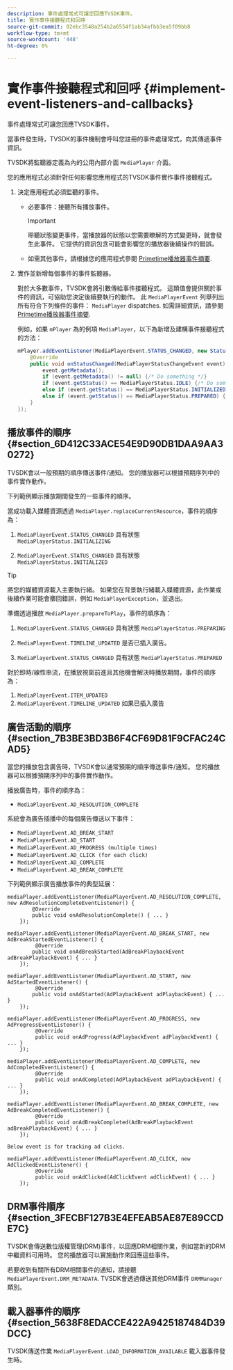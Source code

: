 ```yaml
---
description: 事件處理常式可讓您回應TVSDK事件。
title: 實作事件接聽程式和回呼
source-git-commit: 02ebc3548a254b2a6554f1ab34afbb3ea5f09bb8
workflow-type: tm+mt
source-wordcount: '448'
ht-degree: 0%

---
```


# 實作事件接聽程式和回呼  {#implement-event-listeners-and-callbacks}

事件處理常式可讓您回應TVSDK事件。

當事件發生時，TVSDK的事件機制會呼叫您註冊的事件處理常式，向其傳遞事件資訊。

TVSDK將監聽器定義為內的公用內部介面 `MediaPlayer` 介面。

您的應用程式必須針對任何影響您應用程式的TVSDK事件實作事件接聽程式。

1. 決定應用程式必須監聽的事件。

   * 必要事件：接聽所有播放事件。

     >[!IMPORTANT]
     >
     >聆聽狀態變更事件，當播放器的狀態以您需要瞭解的方式變更時，就會發生此事件。 它提供的資訊包含可能會影響您的播放器後續操作的錯誤。

   * 如需其他事件，請根據您的應用程式參閱  [Primetime播放器事件摘要](../../android-3x-events-notifications/events-summary/android-3x-events-summary.md).

1. 實作並新增每個事件的事件監聽器。

   對於大多數事件，TVSDK會將引數傳給事件接聽程式。 這類值會提供關於事件的資訊，可協助您決定後續要執行的動作。 此 `MediaPlayerEvent` 列舉列出所有符合下列條件的事件： `MediaPlayer` dispatches. 如需詳細資訊，請參閱  [Primetime播放器事件摘要](../../android-3x-events-notifications/events-summary/android-3x-events-summary.md).

   例如，如果 `mPlayer` 為的例項 `MediaPlayer`，以下為新增及建構事件接聽程式的方法：

   ```java
   mPlayer.addEventListener(MediaPlayerEvent.STATUS_CHANGED, new StatusChangeEventListener() { 
       @Override 
       public void onStatusChanged(MediaPlayerStatusChangeEvent event) { 
           event.getMetadata(); 
           if (event.getMetadata() != null) {/* Do something */} 
           if (event.getStatus() == MediaPlayerStatus.IDLE) {/* Do something */} 
           else if (event.getStatus() == MediaPlayerStatus.INITIALIZED) {/* Do something */} 
           else if (event.getStatus() == MediaPlayerStatus.PREPARED) {/* Do something */} 
       } 
   }); 
   ```

## 播放事件的順序 {#section_6D412C33ACE54E9D90DB1DAA9AA30272}

TVSDK會以一般預期的順序傳送事件/通知。 您的播放器可以根據預期序列中的事件實作動作。

下列範例顯示播放期間發生的一些事件的順序。

當成功載入媒體資源透過 `MediaPlayer.replaceCurrentResource`，事件的順序為：

1. `MediaPlayerEvent.STATUS_CHANGED` 具有狀態 `MediaPlayerStatus.INITIALIZING`

1. `MediaPlayerEvent.STATUS_CHANGED` 具有狀態 `MediaPlayerStatus.INITIALIZED`

>[!TIP]
>
>將您的媒體資源載入主要執行緒。 如果您在背景執行緒載入媒體資源，此作業或後續作業可能會擲回錯誤，例如 `MediaPlayerException`，並退出。

準備透過播放 `MediaPlayer.prepareToPlay`，事件的順序為：

1. `MediaPlayerEvent.STATUS_CHANGED` 具有狀態 `MediaPlayerStatus.PREPARING`

1. `MediaPlayerEvent.TIMELINE_UPDATED` 是否已插入廣告。
1. `MediaPlayerEvent.STATUS_CHANGED` 具有狀態 `MediaPlayerStatus.PREPARED`

對於即時/線性串流，在播放視窗前進且其他機會解決時播放期間，事件的順序為：

1. `MediaPlayerEvent.ITEM_UPDATED`
1. `MediaPlayerEvent.TIMELINE_UPDATED` 如果已插入廣告

## 廣告活動的順序 {#section_7B3BE3BD3B6F4CF69D81F9CFAC24CAD5}

當您的播放包含廣告時，TVSDK會以通常預期的順序傳送事件/通知。 您的播放器可以根據預期序列中的事件實作動作。

播放廣告時，事件的順序為：

* `MediaPlayerEvent.AD_RESOLUTION_COMPLETE`

系統會為廣告插播中的每個廣告傳送以下事件：

* `MediaPlayerEvent.AD_BREAK_START`
* `MediaPlayerEvent.AD_START`
* `MediaPlayerEvent.AD_PROGRESS (multiple times)`
* `MediaPlayerEvent.AD_CLICK (for each click)`
* `MediaPlayerEvent.AD_COMPLETE`
* `MediaPlayerEvent.AD_BREAK_COMPLETE`

下列範例顯示廣告播放事件的典型延展：

```
mediaPlayer.addEventListener(MediaPlayerEvent.AD_RESOLUTION_COMPLETE, new AdResolutionCompleteEventListener() { 
        @Override 
        public void onAdResolutionComplete() { ... } 
    }); 
 
mediaPlayer.addEventListener(MediaPlayerEvent.AD_BREAK_START, new AdBreakStartedEventListener() { 
         @Override 
        public void onAdBreakStarted(AdBreakPlaybackEvent adBreakPlaybackEvent) { ... } 
    }); 
 
mediaPlayer.addEventListener(MediaPlayerEvent.AD_START, new AdStartedEventListener() { 
         @Override 
        public void onAdStarted(AdPlaybackEvent adPlaybackEvent) { ... } 
    }); 
 
mediaPlayer.addEventListener(MediaPlayerEvent.AD_PROGRESS, new AdProgressEventListener() { 
         @Override 
         public void onAdProgress(AdPlaybackEvent adPlaybackEvent) { ... } 
    }); 
 
mediaPlayer.addEventListener(MediaPlayerEvent.AD_COMPLETE, new AdCompletedEventListener() { 
         @Override 
         public void onAdCompleted(AdPlaybackEvent adPlaybackEvent) { ... } 
    }); 
 
mediaPlayer.addEventListener(MediaPlayerEvent.AD_BREAK_COMPLETE, new AdBreakCompletedEventListener() { 
         @Override 
         public void onAdBreakCompleted(AdBreakPlaybackEvent adBreakPlaybackEvent) { ... } 
    }); 
 
Below event is for tracking ad clicks. 
 
mediaPlayer.addEventListener(MediaPlayerEvent.AD_CLICK, new AdClickedEventListener() { 
         @Override 
         public void onAdClicked(AdClickEvent adClickEvent) { ... } 
    });
```

## DRM事件順序 {#section_3FECBF127B3E4EFEAB5AE87E89CCDE7C}

TVSDK會傳送數位版權管理(DRM)事件，以回應DRM相關作業，例如當新的DRM中繼資料可用時。 您的播放器可以實施動作來回應這些事件。

若要收到有關所有DRM相關事件的通知，請接聽 `MediaPlayerEvent.DRM_METADATA`. TVSDK會透過傳送其他DRM事件 `DRMManager` 類別。

## 載入器事件的順序 {#section_5638F8EDACCE422A9425187484D39DCC}

TVSDK傳送作業 `MediaPlayerEvent.LOAD_INFORMATION_AVAILABLE` 載入器事件發生時。
